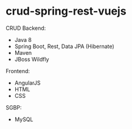 # crud-spring-rest-vuejs
CRUD
 Backend:
 - Java 8
 - Spring Boot, Rest, Data JPA (Hibernate)
 - Maven
 - JBoss Wildfly
 
 Frontend:
 - AngularJS
 - HTML
 - CSS

 SGBP:
 - MySQL
